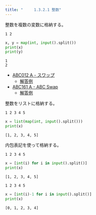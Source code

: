 ```yaml
---
title: "　　　1.3.2.1 整数"
---
```


整数を複数の変数に格納する。

```text:入力
1 2
```

```python:サンプルコード：sample_44.py
x, y = map(int, input().split())
print(x)
print(y)
```

```text:実行結果
1
2
```

- [ABC012 A - スワップ](https://atcoder.jp/contests/abc012/tasks/abc012_1)
    - [解答例](https://atcoder.jp/contests/abc012/submissions/14933994)
- [ABC161 A - ABC Swap](https://atcoder.jp/contests/abc161/tasks/abc161_a)
    - [解答例](https://atcoder.jp/contests/abc161/submissions/15567491)

整数をリストに格納する。

```text:入力
1 2 3 4 5
```

```python:サンプルコード：sample_45.py
x = list(map(int, input().split()))
print(x)
```

```text:実行結果
[1, 2, 3, 4, 5]
```

内包表記を使って格納する。

```text:入力
1 2 3 4 5
```

```python:サンプルコード：sample_46.py
x = [int(i) for i in input().split()]
print(x)
```

```text:実行結果
[1, 2, 3, 4, 5]
```

```text:入力
1 2 3 4 5
```

```python:サンプルコード：sample_47.py
x = [int(i)-1 for i in input().split()]
print(x)
```

```text:実行結果
[0, 1, 2, 3, 4]
```
